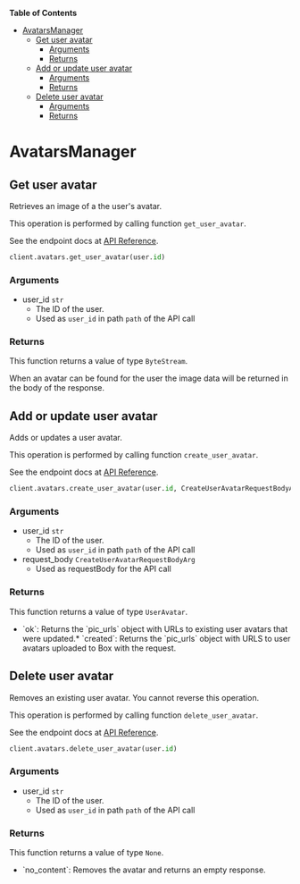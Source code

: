 <!-- START doctoc generated TOC please keep comment here to allow auto update -->
<!-- DON'T EDIT THIS SECTION, INSTEAD RE-RUN doctoc TO UPDATE -->
**Table of Contents**

- [AvatarsManager](#avatarsmanager)
  - [Get user avatar](#get-user-avatar)
    - [Arguments](#arguments)
    - [Returns](#returns)
  - [Add or update user avatar](#add-or-update-user-avatar)
    - [Arguments](#arguments-1)
    - [Returns](#returns-1)
  - [Delete user avatar](#delete-user-avatar)
    - [Arguments](#arguments-2)
    - [Returns](#returns-2)

<!-- END doctoc generated TOC please keep comment here to allow auto update -->

# AvatarsManager

## Get user avatar

Retrieves an image of a the user&#x27;s avatar.

This operation is performed by calling function `get_user_avatar`.

See the endpoint docs at
[API Reference](https://developer.box.com/reference/get-users-id-avatar/).

<!-- sample get_users_id_avatar -->
```python
client.avatars.get_user_avatar(user.id)
```

### Arguments

- user_id `str`
  - The ID of the user.
  - Used as `user_id` in path `path` of the API call


### Returns

This function returns a value of type `ByteStream`.

When an avatar can be found for the user the
image data will be returned in the body of the
response.


## Add or update user avatar

Adds or updates a user avatar.

This operation is performed by calling function `create_user_avatar`.

See the endpoint docs at
[API Reference](https://developer.box.com/reference/post-users-id-avatar/).

<!-- sample post_users_id_avatar -->
```python
client.avatars.create_user_avatar(user.id, CreateUserAvatarRequestBodyArg(pic&#x3D;decode_base_64_byte_stream(&#x27;iVBORw0KGgoAAAANSUhEUgAAAQAAAAEAAQMAAABmvDolAAAAA1BMVEW10NBjBBbqAAAAH0lEQVRoge3BAQ0AAADCoPdPbQ43oAAAAAAAAAAAvg0hAAABmmDh1QAAAABJRU5ErkJggg&#x3D;&#x3D;&#x27;), pic_content_type&#x3D;&#x27;image/png&#x27;, pic_file_name&#x3D;&#x27;avatar.png&#x27;))
```

### Arguments

- user_id `str`
  - The ID of the user.
  - Used as `user_id` in path `path` of the API call
- request_body `CreateUserAvatarRequestBodyArg`
  - Used as requestBody for the API call


### Returns

This function returns a value of type `UserAvatar`.

* &#x60;ok&#x60;: Returns the &#x60;pic_urls&#x60; object with URLs to existing
user avatars that were updated.* &#x60;created&#x60;: Returns the &#x60;pic_urls&#x60; object with URLS to user avatars
uploaded to Box with the request.


## Delete user avatar

Removes an existing user avatar.
You cannot reverse this operation.

This operation is performed by calling function `delete_user_avatar`.

See the endpoint docs at
[API Reference](https://developer.box.com/reference/delete-users-id-avatar/).

<!-- sample delete_users_id_avatar -->
```python
client.avatars.delete_user_avatar(user.id)
```

### Arguments

- user_id `str`
  - The ID of the user.
  - Used as `user_id` in path `path` of the API call


### Returns

This function returns a value of type `None`.

* &#x60;no_content&#x60;: Removes the avatar and returns an empty response.


